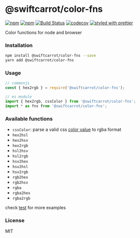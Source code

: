 # @swiftcarrot/color-fns

[![npm](https://img.shields.io/npm/v/@swiftcarrot/color-fns.svg)](https://www.npmjs.com/package/@swiftcarrot/color-fns)
[![npm](https://img.shields.io/npm/dm/@swiftcarrot/color-fns.svg)](https://www.npmjs.com/package/@swiftcarrot/color-fns)
[![Build Status](https://travis-ci.com/swiftcarrot/color-fns.svg?branch=master)](https://travis-ci.com/swiftcarrot/color-fns)
[![codecov](https://codecov.io/gh/swiftcarrot/color-fns/branch/master/graph/badge.svg)](https://codecov.io/gh/swiftcarrot/color-fns)
[![styled with prettier](https://img.shields.io/badge/styled_with-prettier-ff69b4.svg)](https://github.com/prettier/prettier)

Color functions for node and browser

### Installation

```sh
npm install @swiftcarrot/color-fns --save
yarn add @swiftcarrot/color-fns
```

### Usage

```javascript
// commonjs
const { hex2rgb } = require('@swiftcarrot/color-fns');

// es module
import { hex2rgb, cssColor } from '@swiftcarrot/color-fns';
import * as fns from '@swiftcarrot/color-fns';
```

### Available functions

- `cssColor`: parse a valid css [color value](https://developer.mozilla.org/en/docs/Web/CSS/color_value) to rgba format
- `hex2hsl`
- `hex2hsv`
- `hex2rgb`
- `hsl2hsv`
- `hsl2rgb`
- `hsv2hex`
- `hsv2hsl`
- `hsv2rgb`
- `rgb2hex`
- `rgb2hsv`
- `rgba`
- `rgba2hex`
- `rgba2rgb`

check [test](https://github.com/swiftcarrot/color-fns/blob/master/src/__tests__/index.js) for more examples

### License

MIT
